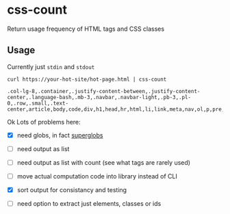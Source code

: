 # css-count

Return usage frequency of HTML tags and CSS classes

## Usage

Currently just `stdin` and `stdout`

```
curl https://your-hot-site/hot-page.html | css-count

.col-lg-8,.container,.justify-content-between,.justify-content-center,.language-bash,.mb-3,.navbar,.navbar-light,.pb-3,.pl-0,.row,.small,.text-center,article,body,code,div,h1,head,hr,html,li,link,meta,nav,ol,p,pre,script,style,time,title
```

Ok Lots of problems here:

- [x] need globs, in fact [superglobs](https://www.client9.com/golang-globs-and-the--double-star-glob-operator/)
- [ ] need output as list
- [ ] need output as list with count (see what tags are rarely used)
- [ ] move actual computation code into library instead of CLI
- [x] sort output for consistancy and testing
- [ ] need option to extract just elements, classes or ids


